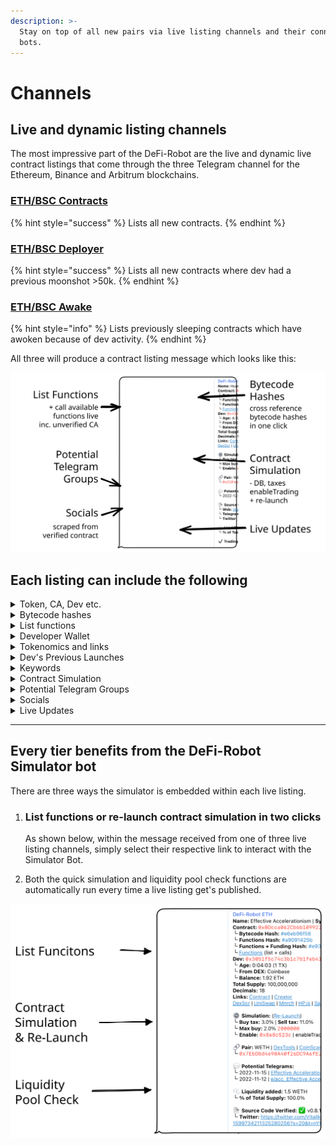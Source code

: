 ```yaml
---
description: >-
  Stay on top of all new pairs via live listing channels and their connected
  bots.
---
```


# Channels

## Live and dynamic listing channels

The most impressive part of the DeFi-Robot are the live and dynamic live contract listings that come through the three Telegram channel for the Ethereum, Binance and Arbitrum blockchains.

### [ETH/BSC Contracts](eth-bsc-contracts.md)&#x20;

{% hint style="success" %}
Lists all new contracts.
{% endhint %}

### [ETH/BSC Deployer](eth-bsc-deployer.md)

{% hint style="success" %}
Lists all new contracts where dev had a previous moonshot >50k.
{% endhint %}

### [ETH/BSC Awake](eth-bsc-awake.md)&#x20;

{% hint style="info" %}
Lists previously sleeping contracts which have awoken because of dev activity.
{% endhint %}

All three will produce a contract listing message which looks like this:

<img src="../../.gitbook/assets/file.drawing (3).svg" alt="" class="gitbook-drawing">

## Each listing can include the following

<details>

<summary>Token, CA, Dev etc.</summary>

First section of each listing always contains the token name, contract address and the corresponding trading ticker.

</details>

<details>

<summary>Bytecode hashes </summary>

Included are three hashes all clickable so you can quickly cross-reference previous launches for matching hashes.&#x20;

This is useful to see which past projects with matching hashes were scams and which ones were not.

**1. Bytecode Hash**

Where the bytecode of the contract is hashed.

#### 2. Functions Hash

Where the contract functions list and callable functions are hashed.

#### 3. Functions + Funding Hash

Where the contract functions and the funding source of developer's wallet (Binance, Coinbase, ...) are hashed together.&#x20;

Usually a dev use same DEX so could be useful to find all other contracts, with same hash, from same DEX.

</details>

<details>

<summary>List functions</summary>

Click **`functions`** and then **`/start`** on the next page to list all available functions. This works even with unverified contracts on the blockchain.

</details>

<details>

<summary>Developer Wallet</summary>

See the developer wallet and where it's funding came from as well as age of wallet.

</details>

<details>

<summary>Tokenomics and links</summary>

Here available is the total supply, decimals, and all necessary links about the contract.

</details>

<details>

<summary> Dev's Previous Launches</summary>

Split into two sections:

#### Dev's previous Best Token

* Total volume (swaps)
* Name | Ticker
* Launch date
* Links

#### Last Tokens summary

Lists and summary of last tokens

* Buys | Sells
* Links

</details>

<details>

<summary>Keywords</summary>

Quickly get an idea of what to expect with keywords such as:

* DIDN'T SCAM
* 400K
* RUGGED&#x20;

</details>

<details>

<summary>Contract Simulation</summary>

The results of the initial contract simulation are returned here where you can find information on:

* Buy and sell taxes
* Deadblocks
* Honeypot status
* Enable trading method

</details>

<details>

<summary>Potential Telegram Groups</summary>

This sections provides a list of Telegram groups which could correspond to the token launch.

</details>

<details>

<summary>Socials</summary>

This sections automatically parses any socials or websites found within the contract when verified.

</details>

<details>

<summary>Live Updates</summary>

Live updates occur for the token listing for up to 12 hours or up until it rugs. Notifications are useful  to see:

* Liquidity added
* How many pre-approvals&#x20;
* When token is live for trading
* How many swaps occurred
* If or when it rugs

</details>

****

## **Every tier benefits from the DeFi-Robot Simulator bot**&#x20;

There are three ways the simulator is embedded within each live listing.

1.  ### List functions or re-launch contract simulation in two clicks

    As shown below, within the message received from one of three live listing channels, simply select their respective link to interact with the Simulator Bot.
2. Both the quick simulation and liquidity pool check functions are automatically run every time a live listing get's published.

<img src="../../.gitbook/assets/file.drawing (14).svg" alt="" class="gitbook-drawing">
